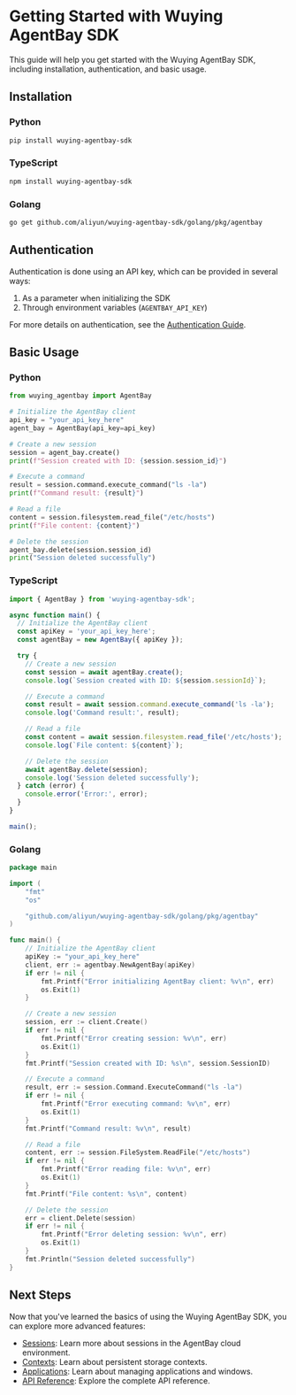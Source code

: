 # Getting Started with Wuying AgentBay SDK

This guide will help you get started with the Wuying AgentBay SDK, including installation, authentication, and basic usage.

## Installation

### Python

```bash
pip install wuying-agentbay-sdk
```

### TypeScript

```bash
npm install wuying-agentbay-sdk
```

### Golang

```bash
go get github.com/aliyun/wuying-agentbay-sdk/golang/pkg/agentbay
```

## Authentication

Authentication is done using an API key, which can be provided in several ways:

1. As a parameter when initializing the SDK
2. Through environment variables (`AGENTBAY_API_KEY`)

For more details on authentication, see the [Authentication Guide](guides/authentication.md).

## Basic Usage

### Python

```python
from wuying_agentbay import AgentBay

# Initialize the AgentBay client
api_key = "your_api_key_here"
agent_bay = AgentBay(api_key=api_key)

# Create a new session
session = agent_bay.create()
print(f"Session created with ID: {session.session_id}")

# Execute a command
result = session.command.execute_command("ls -la")
print(f"Command result: {result}")

# Read a file
content = session.filesystem.read_file("/etc/hosts")
print(f"File content: {content}")

# Delete the session
agent_bay.delete(session.session_id)
print("Session deleted successfully")
```

### TypeScript

```typescript
import { AgentBay } from 'wuying-agentbay-sdk';

async function main() {
  // Initialize the AgentBay client
  const apiKey = 'your_api_key_here';
  const agentBay = new AgentBay({ apiKey });

  try {
    // Create a new session
    const session = await agentBay.create();
    console.log(`Session created with ID: ${session.sessionId}`);

    // Execute a command
    const result = await session.command.execute_command('ls -la');
    console.log('Command result:', result);

    // Read a file
    const content = await session.filesystem.read_file('/etc/hosts');
    console.log(`File content: ${content}`);

    // Delete the session
    await agentBay.delete(session);
    console.log('Session deleted successfully');
  } catch (error) {
    console.error('Error:', error);
  }
}

main();
```

### Golang

```go
package main

import (
	"fmt"
	"os"

	"github.com/aliyun/wuying-agentbay-sdk/golang/pkg/agentbay"
)

func main() {
	// Initialize the AgentBay client
	apiKey := "your_api_key_here"
	client, err := agentbay.NewAgentBay(apiKey)
	if err != nil {
		fmt.Printf("Error initializing AgentBay client: %v\n", err)
		os.Exit(1)
	}

	// Create a new session
	session, err := client.Create()
	if err != nil {
		fmt.Printf("Error creating session: %v\n", err)
		os.Exit(1)
	}
	fmt.Printf("Session created with ID: %s\n", session.SessionID)

    // Execute a command
    result, err := session.Command.ExecuteCommand("ls -la")
    if err != nil {
        fmt.Printf("Error executing command: %v\n", err)
        os.Exit(1)
    }
    fmt.Printf("Command result: %v\n", result)

    // Read a file
    content, err := session.FileSystem.ReadFile("/etc/hosts")
    if err != nil {
        fmt.Printf("Error reading file: %v\n", err)
        os.Exit(1)
    }
    fmt.Printf("File content: %s\n", content)

	// Delete the session
	err = client.Delete(session)
	if err != nil {
		fmt.Printf("Error deleting session: %v\n", err)
		os.Exit(1)
	}
	fmt.Println("Session deleted successfully")
}
```

## Next Steps

Now that you've learned the basics of using the Wuying AgentBay SDK, you can explore more advanced features:

- [Sessions](concepts/sessions.md): Learn more about sessions in the AgentBay cloud environment.
- [Contexts](concepts/contexts.md): Learn about persistent storage contexts.
- [Applications](concepts/applications.md): Learn about managing applications and windows.
- [API Reference](api-reference/agentbay.md): Explore the complete API reference.
